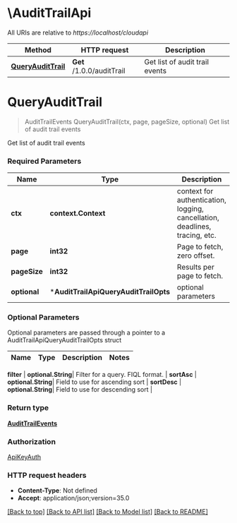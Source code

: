 # \AuditTrailApi

All URIs are relative to *https://localhost/cloudapi*

Method | HTTP request | Description
------------- | ------------- | -------------
[**QueryAuditTrail**](AuditTrailApi.md#QueryAuditTrail) | **Get** /1.0.0/auditTrail | Get list of audit trail events


# **QueryAuditTrail**
> AuditTrailEvents QueryAuditTrail(ctx, page, pageSize, optional)
Get list of audit trail events

Get list of audit trail events 

### Required Parameters

Name | Type | Description  | Notes
------------- | ------------- | ------------- | -------------
 **ctx** | **context.Context** | context for authentication, logging, cancellation, deadlines, tracing, etc.
  **page** | **int32**| Page to fetch, zero offset. | [default to 1]
  **pageSize** | **int32**| Results per page to fetch. | [default to 25]
 **optional** | ***AuditTrailApiQueryAuditTrailOpts** | optional parameters | nil if no parameters

### Optional Parameters
Optional parameters are passed through a pointer to a AuditTrailApiQueryAuditTrailOpts struct

Name | Type | Description  | Notes
------------- | ------------- | ------------- | -------------


 **filter** | **optional.String**| Filter for a query.  FIQL format. | 
 **sortAsc** | **optional.String**| Field to use for ascending sort | 
 **sortDesc** | **optional.String**| Field to use for descending sort | 

### Return type

[**AuditTrailEvents**](AuditTrailEvents.md)

### Authorization

[ApiKeyAuth](../README.md#ApiKeyAuth)

### HTTP request headers

 - **Content-Type**: Not defined
 - **Accept**: application/json;version=35.0

[[Back to top]](#) [[Back to API list]](../README.md#documentation-for-api-endpoints) [[Back to Model list]](../README.md#documentation-for-models) [[Back to README]](../README.md)

